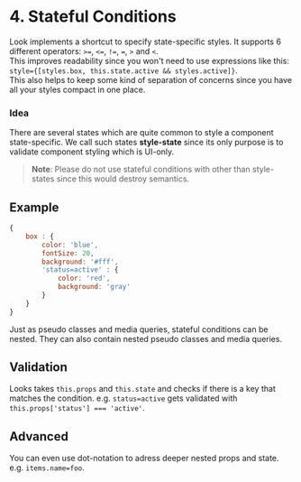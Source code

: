 # 4. Stateful Conditions

Look implements a shortcut to specify state-specific styles. It supports 6 different operators: `>=`, `<=`, `!=`, `=`, `>` and `<`.<br>
This improves readability since you won't need to use expressions like this: `style={[styles.box, this.state.active && styles.active]}`. <br>
This also helps to keep some kind of separation of concerns since you have all your styles compact in one place.

### Idea
There are several states which are quite common to style a component state-specific. We call such states **style-state** since its only purpose is to validate component styling which is UI-only.
> **Note**: Please do not use stateful conditions with other than style-states since this would destroy semantics.

## Example
```javascript
{
	box : {
		color: 'blue',
		fontSize: 20,
		background: '#fff',
		'status=active' : {
			color: 'red',
			background: 'gray'
		}
	}
}
```
Just as pseudo classes and media queries, stateful conditions can be nested. They can also contain nested pseudo classes and media queries.

## Validation
Looks takes `this.props` and `this.state` and checks if there is a key that matches the condition. e.g. `status=active` gets validated with `this.props['status'] === 'active'`.

## Advanced
You can even use dot-notation to adress deeper nested props and state. e.g. `items.name=foo`.
